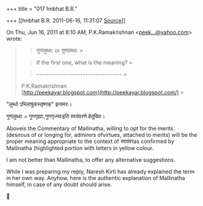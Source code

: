 +++
title = "017 hnbhat B.R."

+++
[[hnbhat B.R.	2011-06-16, 11:31:07 [Source](https://groups.google.com/g/samskrita/c/hJtFHi0nwlI)]]



On Thu, Jun 16, 2011 at 8:10 AM, P.K.Ramakrishnan \<[peek...@yahoo.com]()\> wrote:  

> 
> > 
> > 
> > 
> > 
> > 
> > गुणलुब्धा: or गुणलब्धा: >
> 
> > 
> > If the first one, what is the meaning? >
> 
> > 
> > 
> > ----------------------------------- >
> 
> >   
> P.K.Ramakrishnan  
> [http://peekayar.blogspot.com](http://peekayar.blogspot.com/) >
> 
> >   
> > 
> > 
> > 
> > 

  



"लुब्धो ऽभिलाषुकस्तृष्णक्" इत्यमरः।

गुणलुब्धाः = गुणगृह्याः,गुणगृध्नवःइति स्वयंवरणे हेतूक्तिः।



Aboveis the Commentary of Mallinatha, willing to opt for the merits.(desirous of or longing for, admirers ofvirtues, attached to merits) will be the proper meaning appropriate to the context of स्वयंवरas confirmed by Mallinatha (highlighted portion with letters in yellow colour.



I am not better than Mallinatha, to offer any alternative suggestions.



While I was preparing my reply, Naresh Kirti has already explained the term in her own way. Anyhow, here is the authentic explanation of Mallinatha himself, in case of any doubt should arise.





